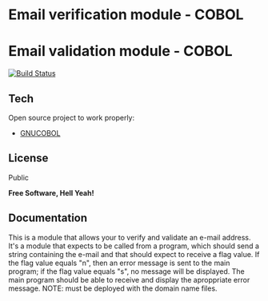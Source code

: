 # Email verification module - COBOL
# Email validation module - COBOL


[![Build Status](https://travis-ci.org/joemccann/dillinger.svg?branch=master)](https://travis-ci.org/joemccann/dillinger)

## Tech

Open source project to work properly:

- [GNUCOBOL](https://sourceforge.net/projects/gnucobol/)

## License

Public

**Free Software, Hell Yeah!**

## Documentation

This is a module that allows your to verify and validate an e-mail address.
It's a module that expects to be called from a program, which should send a string containing the e-mail and that should expect to receive a flag value.
If the flag value equals "n", then an error message is sent to the main program; if the flag value equals "s", no message will be displayed.
The main program should be able to receive and display the aproppriate error message.
NOTE: must be deployed with the domain name files.




